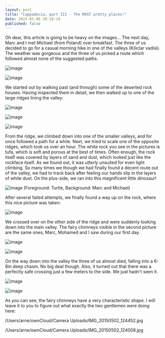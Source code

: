 ```yaml
---
layout: post
title: "Cappadocia, part III - The MOST pretty places!"
date: 2015-05-06 20-10-24
published: false
---
```


Oh dear, this article is going to be heavy on the images...
The next day, Marc and I met Michael (from Poland) over breakfast. The three of us decided to go for a casual morning hike in one of the valleys (Kiliclar vadisi). The weather was gorgeous and the three of us picked a route which followed almost none of the suggested paths.

![image](http://www.escapingsloth.com/pics/IMG_20150502_103945_scaled.jpg)

![image](http://www.escapingsloth.com/pics/IMG_20150502_104428_scaled.jpg)

We started out by walking past (and through) some of the deserted rock houses. Having inspected them in detail, we then walked up to one of the large ridges lining the valley:

![image](http://www.escapingsloth.com/pics/IMG_20150502_104710_scaled.jpg)


![image](http://www.escapingsloth.com/pics/IMG_20150502_104714_scaled.jpg)


![image](http://www.escapingsloth.com/pics/IMG_20150502_110803_scaled.jpg)

From the ridge, we climbed down into one of the smaller valleys, and for once followed a path for a while. Next, we tried to scale one of the opposite ridges, which took us over an hour. The white rock you see in the pictures is tufa, which is soft and porous at the best of times. Often enough, the rock itself was covered by layers of sand and dust, which looked just like the rockface itself. As we found out, it was utterly unsuited for even light climbing. So many times we though we had finally found a decent route out of the valley, we had to track back after feeling our hands slip in the layers of white dust. On the plus-side, we ran into this magnificent little dinosaur!

![image](http://www.escapingsloth.com/pics/IMG_20150502_114608_scaled.jpg)
(Foreground: Turtle, Background: Marc and Michael)

After several failed attempts, we finally found a way up on the rock, where this nice picture was taken:

![image](http://www.escapingsloth.com/pics/IMG_20150502_115659_scaled.jpg)

We crossed over on the other side of the ridge and were suddenly looking down into the main valley. The fairy chimneys visible in the second picture are the same ones, Marc, Mohamed and I saw during our first day.

![image](http://www.escapingsloth.com/pics/IMG_20150502_122122_scaled.jpg)


![image](http://www.escapingsloth.com/pics/IMG_20150502_122739_scaled.jpg)

On the way down into the valley the three of us almost died, falling into a 6-8m deep chasm. No big deal though. Also, it turned out that there was a perfectly safe crossing just a few meters to the side. We just hadn't seen it.

![image](http://www.escapingsloth.com/pics/IMG_20150502_123554_scaled.jpg)


![image](http://www.escapingsloth.com/pics/IMG_20150502_124612_scaled.jpg)

As you can see, the fairy chimneys have a very characteristic shape. I will leave it to you to figure out what exactly the two gentlemen were doing here:

/Users/arne/ownCloud/Camera Uploads/IMG_20150502_124452.jpg


/Users/arne/ownCloud/Camera Uploads/IMG_20150502_124008.jpg













